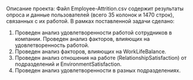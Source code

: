 Описание проекта:
Файл Employee-Attrition.csv содержит результаты опроса и данные пользователей (всего 35 колонок и 1470 строк), связанных с их работой. 
В рамках поставленной задачи сделано:
1.	Проведен анализ удовлетворенности работой сотрудников в компании. Проведен анализ факторов, влияющих на удовлетворенность работой.
2.	Проведен анализ факторов, влияющих на WorkLifeBalance.
3.	Проведен анализ отношения на работе (RelationshipSatisfaction) от подразделений и EnvironmentSatisfaction.
4.	Проведен анализ удовлетворенности в разных подразделениях.

